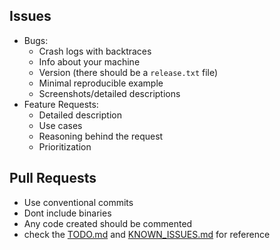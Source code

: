 ## Issues
- Bugs:
    - Crash logs with backtraces
    - Info about your machine
    - Version (there should be a `release.txt` file)
    - Minimal reproducible example
    - Screenshots/detailed descriptions
- Feature Requests:
    - Detailed description
    - Use cases
    - Reasoning behind the request
    - Prioritization

## Pull Requests
- Use conventional commits
- Dont include binaries 
- Any code created should be commented
- check the [TODO.md](TODO.md) and [KNOWN_ISSUES.md](KNOWN_ISSUES.md) for reference
